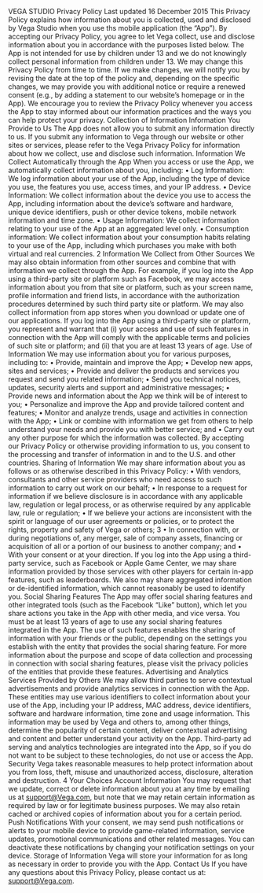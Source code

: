 VEGA STUDIO Privacy Policy
Last updated 16 December 2015
This Privacy Policy explains how information about you is collected, used and disclosed by Vega
Studio when you use ths mobile application (the “App”).
By accepting our Privacy Policy, you agree to let Vega collect, use and disclose information
about you in accordance with the purposes listed below.
The App is not intended for use by children under 13 and we do not knowingly collect personal
information from children under 13.
We may change this Privacy Policy from time to time. If we make changes, we will notify you by
revising the date at the top of the policy and, depending on the specific changes, we may
provide you with additional notice or require a renewed consent (e.g., by adding a statement to
our website’s homepage or in the App). We encourage you to review the Privacy Policy
whenever you access the App to stay informed about our information practices and the ways
you can help protect your privacy.
Collection of Information
Information You Provide to Us
The App does not allow you to submit any information directly to us. If you submit any
information to Vega through our website or other sites or services, please refer to the Vega
Privacy Policy for information about how we collect, use and disclose such information.
Information We Collect Automatically through the App
When you access or use the App, we automatically collect information about you, including:
• Log Information: We log information about your use of the App, including the type of
device you use, the features you use, access times, and your IP address.
• Device Information: We collect information about the device you use to access the App,
including information about the device’s software and hardware, unique device
identifiers, push or other device tokens, mobile network information and time zone.
• Usage Information: We collect information relating to your use of the App at an
aggregated level only.
• Consumption information: We collect information about your consumption habits
relating to your use of the App, including which purchases you make with both virtual
and real currencies.
2
Information We Collect from Other Sources
We may also obtain information from other sources and combine that with information we
collect through the App. For example, if you log into the App using a third-party site or platform
such as Facebook, we may access information about you from that site or platform, such as
your screen name, profile information and friend lists, in accordance with the authorization
procedures determined by such third party site or platform. We may also collect information
from app stores when you download or update one of our applications.
If you log into the App using a third-party site or platform, you represent and warrant that (i)
your access and use of such features in connection with the App will comply with the applicable
terms and policies of such site or platform; and (ii) that you are at least 13 years of age.
Use of Information
We may use information about you for various purposes, including to:
• Provide, maintain and improve the App;
• Develop new apps, sites and services;
• Provide and deliver the products and services you request and send you related
information;
• Send you technical notices, updates, security alerts and support and administrative
messages;
• Provide news and information about the App we think will be of interest to you;
• Personalize and improve the App and provide tailored content and features;
• Monitor and analyze trends, usage and activities in connection with the App;
• Link or combine with information we get from others to help understand your needs
and provide you with better service; and
• Carry out any other purpose for which the information was collected.
By accepting our Privacy Policy or otherwise providing information to us, you consent to the
processing and transfer of information in and to the U.S. and other countries.
Sharing of Information
We may share information about you as follows or as otherwise described in this Privacy Policy:
• With vendors, consultants and other service providers who need access to such
information to carry out work on our behalf;
• In response to a request for information if we believe disclosure is in accordance with
any applicable law, regulation or legal process, or as otherwise required by any
applicable law, rule or regulation;
• If we believe your actions are inconsistent with the spirit or language of our user
agreements or policies, or to protect the rights, property and safety of Vega or others;
3
• In connection with, or during negotiations of, any merger, sale of company assets,
financing or acquisition of all or a portion of our business to another company; and
• With your consent or at your direction.
If you log into the App using a third-party service, such as Facebook or Apple Game Center, we
may share information provided by those services with other players for certain in-app
features, such as leaderboards.
We also may share aggregated information or de-identified information, which cannot
reasonably be used to identify you.
Social Sharing Features
The App may offer social sharing features and other integrated tools (such as the Facebook
“Like” button), which let you share actions you take in the App with other media, and vice
versa. You must be at least 13 years of age to use any social sharing features integrated in the
App. The use of such features enables the sharing of information with your friends or the
public, depending on the settings you establish with the entity that provides the social sharing
feature. For more information about the purpose and scope of data collection and processing in
connection with social sharing features, please visit the privacy policies of the entities that
provide these features.
Advertising and Analytics Services Provided by Others
We may allow third parties to serve contextual advertisements and provide analytics services in
connection with the App. These entities may use various identifiers to collect information about
your use of the App, including your IP address, MAC address, device identifiers, software and
hardware information, time zone and usage information. This information may be used by Vega
and others to, among other things, determine the popularity of certain content, deliver
contextual advertising and content and better understand your activity on the App.
Third-party ad serving and analytics technologies are integrated into the App, so if you do not
want to be subject to these technologies, do not use or access the App.
Security
Vega takes reasonable measures to help protect information about you from loss, theft, misuse
and unauthorized access, disclosure, alteration and destruction.
4
Your Choices
Account Information
You may request that we update, correct or delete information about you at any time by
emailing us at support@Vega.com, but note that we may retain certain information as required
by law or for legitimate business purposes. We may also retain cached or archived copies of
information about you for a certain period.
Push Notifications
With your consent, we may send push notifications or alerts to your mobile device to provide
game-related information, service updates, promotional communications and other related
messages. You can deactivate these notifications by changing your notification settings on your
device.
Storage of Information
Vega will store your information for as long as necessary in order to provide you with the App.
Contact Us
If you have any questions about this Privacy Policy, please contact us at: support@Vega.com.




